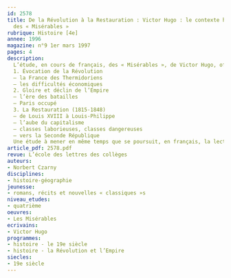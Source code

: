 ```yaml
---
id: 2578
title: De la Révolution à la Restauration : Victor Hugo : le contexte historique
  des « Misérables » 
rubrique: Histoire [4e]
annee: 1996
magazine: n°9 1er mars 1997
pages: 4
description: 
  L’étude, en cours de français, des « Misérables », de Victor Hugo, offre au professeur d’histoire l’occasion de travailler avec son collègue de français sur la période de la Restauration, déterminante pour la compréhension du XIXe siècle, que les élèves étudieront en troisième. Cet article propose une introduction à ces années clés de l’histoire de France, et, sachant que le roman est bâti sur des retours en arrière, quelques points de repère sur les années qui ont précédé 1815.
  1. Évocation de la Révolution
  – la France des Thermidoriens
  – les difficultés économiques
  2. Gloire et déclin de l’Empire
  – l’ère des batailles
  – Paris occupé
  3. La Restauration (1815-1848)
  – de Louis XVIII à Louis-Philippe
  – l’aube du capitalisme
  – classes laborieuses, classes dangereuses
  – vers la Seconde République
  Une étude à mener en même temps que se poursuit, en français, la lecture des « Misérables ».
article_pdf: 2578.pdf
revue: L’école des lettres des collèges
auteurs:
- Norbert Czarny
disciplines:
- histoire-géographie
jeunesse:
- romans, récits et nouvelles « classiques »s
niveau_etudes:
- quatrième
oeuvres:
- Les Misérables
ecrivains:
- Victor Hugo
programmes:
- histoire - le 19e siècle
- histoire - la Révolution et l’Empire
siecles:
- 19e siècle
---
```

